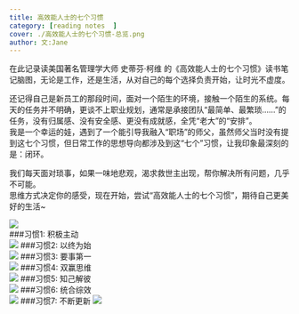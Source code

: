 ```yaml
---
title: 高效能人士的七个习惯    
category: [reading notes  ]
cover: ./高效能人士的七个习惯-总览.png 
author: 文:Jane 
---
```


在此记录读美国著名管理学大师 史蒂芬·柯维 的《高效能人士的七个习惯》读书笔记脑图，无论是工作，还是生活，从对自己的每个选择负责开始，让时光不虚度。
    
还记得自己是新员工的那段时间，面对一个陌生的环境，接触一个陌生的系统。每天的任务并不明确，更谈不上职业规划，通常是承接团队“最简单、最繁琐……”的任务，没有归属感、没有安全感、更没有成就感，全凭“老大”的“安排”。       
我是一个幸运的娃，遇到了一个能引导我融入“职场”的师父，虽然师父当时没有提到这七个习惯，但日常工作的思想导向都涉及到这“七个”习惯，让我印象最深刻的是：闭环。          
      
我们每天面对琐事，如果一味地悲观，渴求救世主出现，帮你解决所有问题，几乎不可能。     
思维方式决定你的感受，现在开始，尝试“高效能人士的七个习惯”，期待自己更美好的生活~
      

![](./0.png)  
###习惯1: 积极主动     
![](./1.png)
###习惯2: 以终为始    
![](./2.png)
###习惯3: 要事第一  
![](./3.png)
###习惯4: 双赢思维   
![](./4.png)
###习惯5: 知己解彼  
![](./5.png)
###习惯6: 统合综效  
![](./6.png)
###习惯7: 不断更新
![](./7.png)


